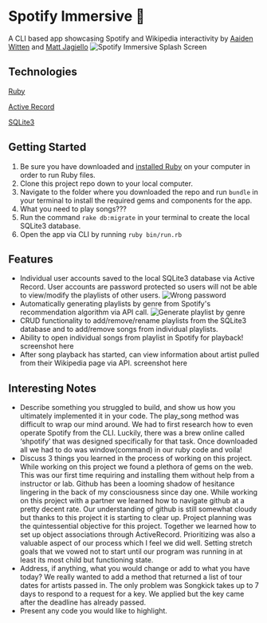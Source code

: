# Spotify Immersive :musical_note:
A CLI based app showcasing Spotify and Wikipedia interactivity by [Aaiden Witten](https://github.com/aaidenplays) and [Matt Jagiello](https://github.com/mattjagiello)
![Spotify Immersive Splash Screen](https://github.com/mattjagiello/ruby-project-guidelines-austin-web-012720/blob/finalchanges/images/program%20splash.png)

## Technologies
[Ruby](https://www.ruby-lang.org/en/)

[Active Record](https://guides.rubyonrails.org/active_record_basics.html)

[SQLite3](https://www.sqlite.org/version3.html)

## Getting Started
1. Be sure you have downloaded and [installed Ruby](https://www.ruby-lang.org/en/documentation/installation/) on your computer in order to run Ruby files.
2. Clone this project repo down to your local computer.
3. Navigate to the folder where you downloaded the repo and run `bundle` in your terminal to install the required gems and components for the app.
4. What you need to play songs???
5. Run the command `rake db:migrate` in your terminal to create the local SQLite3 database.
6. Open the app via CLI by running `ruby bin/run.rb`

## Features
- Individual user accounts saved to the local SQLite3 database via Active Record. User accounts are password protected so users will not be able to view/modify the playlists of other users.
![Wrong password](https://raw.githubusercontent.com/mattjagiello/ruby-project-guidelines-austin-web-012720/finalchanges/images/wrong%20password.png)
- Automatically generating playlists by genre from Spotify's recommendation algorithm via API call.
![Generate playlist by genre](https://github.com/mattjagiello/ruby-project-guidelines-austin-web-012720/blob/finalchanges/images/generate%20by%20genre.png)
- CRUD functionality to add/remove/rename playlists from the SQLite3 database and to add/remove songs from individual playlists.
- Ability to open individual songs from playlist in Spotify for playback!
screenshot here
- After song playback has started, can view information about artist pulled from their Wikipedia page via API.
screenshot here

## Interesting Notes
- Describe something you struggled to build, and show us how you ultimately implemented it in your code.
The play_song method was difficult to wrap our mind around. We had to first research how to even operate Spotify from the CLI. Luckily, there was a brew online called ‘shpotify’ that was designed specifically for that task. Once downloaded all we had to do was window(command) in our ruby code and voila!
- Discuss 3 things you learned in the process of working on this project.
While working on this project we found a plethora of gems on the web. This was our first time requiring and installing them without help from a instructor or lab. 
Github has been a looming shadow of hesitance lingering in the back of my consciousness since day one. While working on this project with a partner we learned how to navigate github at a pretty decent rate. Our understanding of github is still somewhat cloudy but thanks to this project it is starting to clear up.
Project planning was the quintessential objective for this project. Together we learned how to set up object associations through ActiveRecord. Prioritizing was also a valuable aspect of our process which I feel we did well. Setting stretch goals that we vowed not to start until our program was running in at least its most child but functioning state.
- Address, if anything, what you would change or add to what you have today?
We really wanted to add a method that returned a list of tour dates for artists passed in. The only problem was Songkick takes up to 7 days to respond to a request for a key. We applied but the key came after the deadline has already passed.
- Present any code you would like to highlight.
